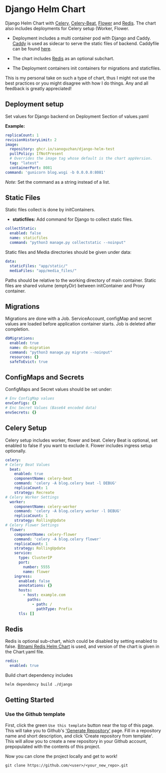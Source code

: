# Django Helm Chart


Django Helm Chart with [Celery](https://github.com/celery/celery), [Celery-Beat](https://docs.celeryq.dev/en/stable/reference/celery.beat.html), [Flower](https://flower.readthedocs.io/en/latest/) and [Redis]((https://redis.io)).
The chart also includes deployments for Celery setup (Worker, Flower.

- Deployment includes a multi container pod with Django and Caddy. [Caddy](https://caddyserver.com) is used as sidecar to serve the static files of backend. Caddyfile can be found [here](https://github.com/sanoguzhan/django-helm-chart/blob/master/django/templates/caddy.yaml).

- The chart includes [Redis](https://redis.io) as an optional subchart.

- The Deployment containers init containers for migrations and staticfiles.


This is my personal take on such a type of chart, thus I might not use the best practices or you might disagree with how I do things. Any and all feedback is greatly appreciated!

## Deployment setup

Set values for Django backend on Deployment Section of values.yaml

**Example:**

```yaml
replicaCount: 1
revisionHistoryLimit: 2
image:
  repository: ghcr.io/sanoguzhan/django-helm-test
  pullPolicy: IfNotPresent
  # Overrides the image tag whose default is the chart appVersion.
  tag: "latest"
  containerPort: 8081
command: 'gunicorn blog.wsgi -b 0.0.0.0:8081'
```

_Note:_ Set the command as a string instead of a list.
## Static Files

Static files collect is done by initContainers.
- **staticfiles:** Add command for Django to collect static files.

```yaml
collectStatic:
  enabled: false
  name: staticfiles
  command: "python3 manage.py collectstatic --noinput"
```

Static files and Media directories should be given under data:

```yaml
data:
  staticFiles: "app/static/"
  mediaFiles: "app/media_files/"
```

Paths should be relative to the working directory of main container.
Static files are shared volume (emptyDir) between initContainer and Proxy container.


## Migrations

Migrations are done with a Job. ServiceAccount, configMap and secret values are loaded before application container starts. Job is deleted after completion.

```yaml
dbMigrations:
  enabled: true
  name: db-migration
  command: "python3 manage.py migrate --noinput"
  resources: {}
  safeToEvict: true

```

## ConfigMaps and Secrets

ConfigMaps and Secret values should be set under:

```yaml
# Env ConfigMap values
envConfigs: {}
# Enc Secret Values (Base64 encoded data)
envSecrets: {}

```


## Celery Setup

Celery setup includes worker, flower and beat. Celery Beat is optional, set enabled to false if you want to exclude it. Flower includes ingress setup optionally.

```yaml
celery:
# Celery Beat Values
  beat:
    enabled: true
    componentName: celery-beat
    command: 'celery -A blog.celery beat -l DEBUG'
    replicaCount: 1
    strategy: Recreate
# Celery Worker Settings
  worker:
    componentName: celery-worker
    command: 'celery -A blog.celery worker -l DEBUG'
    replicaCount: 1
    strategy: RollingUpdate
# Celery Flower Settings
  flower:
    componentName: celery-flower
    command: 'celery -A blog.celery flower'
    replicaCount: 1
    strategy: RollingUpdate
    service:
      type: ClusterIP
      port:
        number: 5555
        name: flower
    ingress:
      enabled: false
      annotations: {}
      hosts:
        - host: example.com
          paths:
            - path: /
              pathType: Prefix
      tls: []
```

## Redis

Redis is optional sub-chart, which could be disabled by setting enabled to false.
[Bitnami Redis Helm Chart](https://github.com/bitnami/charts/tree/master/bitnami/redis) is used, and version of the chart is given in the Chart.yaml file.


```yaml
redis:
  enabled: true
```

Build chart dependency includes

```sh
helm dependency build ./django
```

## Getting Started

### Use the Github template

First, click the green `Use this template` button near the top of this page.
This will take you to Github's ['Generate Repository'](https://github.com/sanoguzhan/django-helm-chart/generate) page.
Fill in a repository name and short description, and click 'Create repository from template'.
This will allow you to create a new repository in your Github account,
prepopulated with the contents of this project.

Now you can clone the project locally and get to work!

    git clone https://github.com/<user>/<your_new_repo>.git
